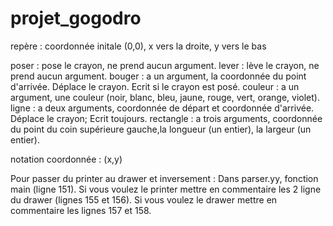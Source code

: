 # projet_gogodro

repère : coordonnée initale (0,0), x vers la droite, y vers le bas

poser : pose le crayon, ne prend aucun argument.
lever : lève le crayon, ne prend aucun argument.
bouger : a un argument, la coordonnée du point d'arrivée. Déplace le crayon. Ecrit si le crayon est posé.
couleur : a un argument, une couleur (noir, blanc, bleu, jaune, rouge, vert, orange, violet).
ligne : a deux arguments, coordonnée de départ et coordonnée d'arrivée. Déplace le crayon; Ecrit toujours.
rectangle : a trois arguments, coordonnée du point du coin supérieure gauche,la longueur (un entier), la largeur (un entier).

notation coordonnée : (x,y)

Pour passer du printer au drawer et inversement :
Dans parser.yy, fonction main (ligne 151). Si vous voulez le printer mettre en commentaire
les 2 ligne du drawer (lignes 155 et 156). Si vous voulez le drawer mettre en commentaire les 
lignes 157 et 158.